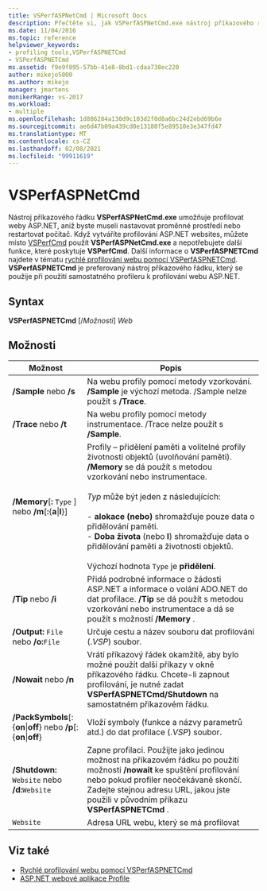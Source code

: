 ```yaml
---
title: VSPerfASPNetCmd | Microsoft Docs
description: Přečtěte si, jak VSPerfASPNetCmd.exe nástroj příkazového řádku umožňuje profilovat weby ASP.Net, aniž byste museli nastavovat proměnné prostředí nebo restartovat počítač.
ms.date: 11/04/2016
ms.topic: reference
helpviewer_keywords:
- profiling tools,VSPerfASPNETCmd
- VSPerfASPNETCmd
ms.assetid: f9e9f895-57bb-41e8-8bd1-cdaa738ec220
author: mikejo5000
ms.author: mikejo
manager: jmartens
monikerRange: vs-2017
ms.workload:
- multiple
ms.openlocfilehash: 1d886284a130d9c103d2f0d8a6bc24d2ebd69b6e
ms.sourcegitcommit: ae6d47b09a439cd0e13180f5e89510e3e347fd47
ms.translationtype: MT
ms.contentlocale: cs-CZ
ms.lasthandoff: 02/08/2021
ms.locfileid: "99911619"
---
```

# <a name="vsperfaspnetcmd"></a>VSPerfASPNetCmd
Nástroj příkazového řádku **VSPerfASPNetCmd.exe** umožňuje profilovat weby ASP.NET, aniž byste museli nastavovat proměnné prostředí nebo restartovat počítač. Když vytváříte profilování ASP.NET websites, můžete místo [VSPerfCmd](../profiling/vsperfcmd.md) použít **VSPerfASPNetCmd.exe** a nepotřebujete další funkce, které poskytuje **VSPerfCmd**. Další informace o **VSPerfASPNETCmd** najdete v tématu [rychlé profilování webu pomocí VSPerfASPNETCmd](../profiling/rapid-web-site-profiling-with-vsperfaspnetcmd.md). **VSPerfASPNETCmd** je preferovaný nástroj příkazového řádku, který se použije při použití samostatného profileru k profilování webu ASP.NET.

## <a name="syntax"></a>Syntax
 **VSPerfASPNETCmd** [/*Možnosti*] *Web*

## <a name="options"></a>Možnosti

|Možnost|Popis|
|------------|-----------------|
|**/Sample** nebo   **/s**|Na webu profily pomocí metody vzorkování. **/Sample** je výchozí metoda. /Sample nelze použít s **/Trace**.|
|**/Trace** nebo   **/t**|Na webu profily pomocí metody instrumentace. /Trace nelze použít s **/Sample**.|
|**/Memory**[**:** `Type` ] nebo **/m**[**:**{**a**&#124;**l**}]|Profily – přidělení paměti a volitelné profily životnosti objektů (uvolňování paměti). **/Memory** se dá použít s metodou vzorkování nebo instrumentace.<br /><br /> *Typ* může být jeden z následujících:<br /><br /> -   **alokace** **(nebo)** shromažďuje pouze data o přidělování paměti.<br />-   **Doba života** (nebo **l**) shromažďuje data o přidělování paměti a životnosti objektů.<br /><br /> Výchozí hodnota `Type` je **přidělení**.|
|**/Tip** nebo   **/i**|Přidá podrobné informace o žádosti ASP.NET a informace o volání ADO.NET do dat profilace. **/Tip** se dá použít s metodou vzorkování nebo instrumentace a dá se použít s možností **/Memory** .|
|**/Output:** `File` nebo   **/o:**`File`|Určuje cestu a název souboru dat profilování (.*VSP*) soubor.|
|**/Nowait** nebo   **/n**|Vrátí příkazový řádek okamžitě, aby bylo možné použít další příkazy v okně příkazového řádku. Chcete-li zapnout profilování, je nutné zadat **VSPerfASPNETCmd/Shutdown** na samostatném příkazovém řádku.|
|**/PackSymbols**[: {**on**&#124;**off**} nebo   **/p**[: {**on**&#124;**off**}|Vloží symboly (funkce a názvy parametrů atd.) do dat profilace (.*VSP*) soubor.|
|**/Shutdown:** `Website` nebo   **/d:**`Website`|Zapne profilaci. Použijte jako jedinou možnost na příkazovém řádku po použití možnosti **/nowait** ke spuštění profilování nebo pokud profiler neočekávaně skončí. Zadejte stejnou adresu URL, jakou jste použili v původním příkazu **VSPerfASPNETCmd** .|
|`Website`|Adresa URL webu, který se má profilovat|

## <a name="see-also"></a>Viz také
- [Rychlé profilování webu pomocí VSPerfASPNETCmd](../profiling/rapid-web-site-profiling-with-vsperfaspnetcmd.md)
- [ASP.NET webové aplikace Profile](../profiling/command-line-profiling-of-aspnet-web-applications.md)
